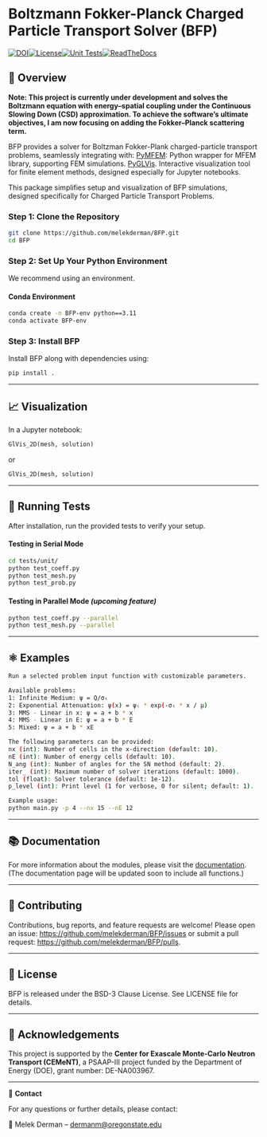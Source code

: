# Boltzmann Fokker-Planck Charged Particle Transport Solver (BFP)

[![DOI](https://zenodo.org/badge/938897515.svg)](https://doi.org/10.5281/zenodo.15107100)[![License](https://img.shields.io/badge/License-BSD_3--Clause-blue.svg)](https://opensource.org/licenses/BSD-3-Clause)[![Unit Tests](https://github.com/melekderman/BFP/actions/workflows/unit_tests.yml/badge.svg)](https://github.com/melekderman/BFP/actions/workflows/unit_tests.yml)[![ReadTheDocs](https://readthedocs.org/projects/bfp/badge/?version=latest&style=flat)](https://bfp.readthedocs.org/en/latest/ )

## 👀 Overview

**Note: This project is currently under development and solves the Boltzmann equation with energy–spatial coupling under the Continuous Slowing Down (CSD) approximation. To achieve the software’s ultimate objectives, I am now focusing on adding the Fokker–Planck scattering term.**

BFP provides a solver for Boltzman Fokker-Plank charged-particle transport problems, seamlessly integrating with: 
[PyMFEM](https://github.com/mfem/PyMFEM): Python wrapper for MFEM library, supporting FEM simulations.
[PyGLVis](https://github.com/GLVis/pyglvis). Interactive visualization tool for finite element methods, designed especially for Jupyter notebooks.

This package simplifies setup and visualization of BFP simulations, designed specifically for Charged Particle Transport Problems.

### Step 1: Clone the Repository

```bash
git clone https://github.com/melekderman/BFP.git
cd BFP
```

### Step 2: Set Up Your Python Environment

We recommend using an environment.

#### Conda Environment

```bash
conda create -n BFP-env python==3.11
conda activate BFP-env
```
### Step 3: Install BFP

Install BFP along with dependencies using:

```bash
pip install .
```

---

## 📈 Visualization

In a Jupyter notebook:

```python
GlVis_2D(mesh, solution)
```
or 
```python
GlVis_2D(mesh, solution)
```

---

## 🔬 Running Tests

After installation, run the provided tests to verify your setup.

#### Testing in Serial Mode

```bash
cd tests/unit/
python test_coeff.py
python test_mesh.py
python test_prob.py
```

#### Testing in Parallel Mode *(upcoming feature)*

```bash
python test_coeff.py --parallel
python test_mesh.py --parallel
```

---

## ⚛️ Examples

```bash
Run a selected problem input function with customizable parameters.

Available problems:
1: Infinite Medium: ψ = Q/σₜ
2: Exponential Attenuation: ψ(x) = ψₗ * exp(-σₜ * x / μ)
3: MMS - Linear in x: ψ = a + b * x
4: MMS - Linear in E: ψ = a + b * E
5: Mixed: ψ = a + b * xE

The following parameters can be provided:
nx (int): Number of cells in the x-direction (default: 10).
nE (int): Number of energy cells (default: 10).
N_ang (int): Number of angles for the SN method (default: 2).
iter_ (int): Maximum number of solver iterations (default: 1000).
tol (float): Solver tolerance (default: 1e-12).
p_level (int): Print level (1 for verbose, 0 for silent; default: 1).
``` 

```bash
Example usage:
python main.py -p 4 --nx 15 --nE 12
```

---

## 📚 Documentation
For more information about the modules, please visit the [documentation](https://melekderman.github.io/BFP/).
(The documentation page will be updated soon to include all functions.)

---

## 🤝 Contributing

Contributions, bug reports, and feature requests are welcome! Please open an issue: https://github.com/melekderman/BFP/issues or submit a pull request: https://github.com/melekderman/BFP/pulls.

---

## 📜 License

BFP is released under the BSD-3 Clause License. See LICENSE file for details.

---

## 💬 Acknowledgements

This project is supported by the **Center for Exascale Monte-Carlo Neutron Transport (CEMeNT)**, a PSAAP-III project funded by the Department of Energy (DOE), grant number: DE-NA003967.

---

📮 **Contact**

For any questions or further details, please contact:

📧 Melek Derman – dermanm@oregonstate.edu
